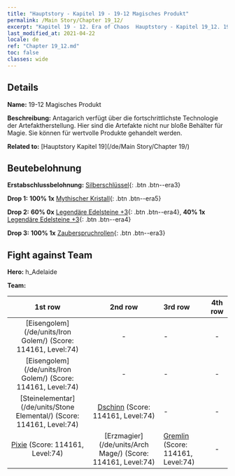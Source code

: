 ```yaml
---
title: "Hauptstory - Kapitel 19 - 19-12 Magisches Produkt"
permalink: /Main Story/Chapter 19_12/
excerpt: "Kapitel 19 - 12. Era of Chaos  Hauptstory - Kapitel 19_12. 19-12 Magisches Produkt"
last_modified_at: 2021-04-22
locale: de
ref: "Chapter 19_12.md"
toc: false
classes: wide
---
```


## Details

 **Name:** 19-12 Magisches Produkt

 **Beschreibung:** Antagarich verfügt über die fortschrittlichste Technologie der Artefaktherstellung. Hier sind die Artefakte nicht nur bloße Behälter für Magie. Sie können für wertvolle Produkte gehandelt werden.

 **Related to:** [Hauptstory Kapitel 19](/de/Main Story/Chapter 19/)

## Beutebelohnung

 **Erstabschlussbelohnung:** [Silberschlüssel](/ItemsDE/con_693/){: .btn .btn--era3}

 **Drop 1:** **100% 1x** [Mythischer Kristall](/ItemsDE/mat_66/){: .btn .btn--era5}

 **Drop 2:** **60% 0x** [Legendäre Edelsteine +3](/ItemsDE/mat_58/){: .btn .btn--era4}, **40% 1x** [Legendäre Edelsteine +3](/ItemsDE/mat_58/){: .btn .btn--era4}

 **Drop 3:** **100% 1x** [Zauberspruchrollen](/ItemsDE/con_694/){: .btn .btn--era3}


## Fight against Team
 **Hero:** h_Adelaide

 **Team:**


  | 1st row | 2nd row | 3rd row | 4th row |
  |:----:|:----:|:----|:----:|
  | [Eisengolem](/de/units/Iron Golem/) (Score: 114161, Level:74)  | - | - | - |
  | [Eisengolem](/de/units/Iron Golem/) (Score: 114161, Level:74)  | - | - | - |
  | [Steinelementar](/de/units/Stone Elemental/) (Score: 114161, Level:74)  | [Dschinn](/de/units/Genie/) (Score: 114161, Level:74)  | - | - |
  | [Pixie](/de/units/Sprite/) (Score: 114161, Level:74)  | [Erzmagier](/de/units/Arch Mage/) (Score: 114161, Level:74)  | [Gremlin](/de/units/Gremlin/) (Score: 114161, Level:74)  | - |


